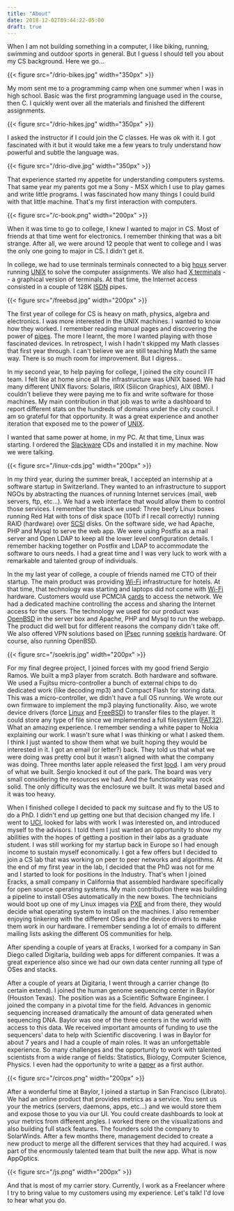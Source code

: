 ```yaml
---
title: "About"
date: 2018-12-02T09:44:22-05:00
draft: true
---
```


When I am not building something in a computer, I like biking, running, swimming
and outdoor sports in general. But I guess I should tell you about my CS
background. Here we go...

{{< figure src="/drio-bikes.jpg"  width="350px" >}}

My mom sent me to a programming camp when one summer when I was in high school.
Basic was the first programming language used in the course, then C. I quickly went over all the materials and finished the different assignments.

{{< figure src="/drio-hikes.jpg"  width="350px" >}}

I asked the instructor if I could join the C classes. He was ok with it.
I got fascinated with it but it would take me a few years to truly understand
how powerful and subtle the language was.

{{< figure src="/drio-dive.jpg"  width="350px" >}}


That experience started my appetite for
understanding computers systems. That same year my parents got me a
Sony - MSX which I use to play games and write little programs. I was fascinated
how many things I could build with that little machine. That's my first
interaction with computers.

{{< figure src="/c-book.png"  width="200px" >}}


When it was time to go to college, I knew I wanted to major in CS. Most of
friends at that time went for electronics. I remember thinking that was a bit
strange. After all, we were around 12 people that went to college and I was
the only one going to major in CS. I didn't get it.

In college, we had to use terminals terminals connected to a big
[hpux](https://en.wikipedia.org/wiki/HP-UX) server running [UNIX](https://en.wikipedia.org/wiki/Unix) to solve the computer assignments. We also had
[X terminals](https://en.wikipedia.org/wiki/X_terminal) -- a graphical version
of terminals. At that time, the
Internet access consisted in a couple of 128K [ISDN](https://en.wikipedia.org/wiki/Integrated_Services_Digital_Network) pipes.

{{< figure src="/freebsd.jpg"  width="200px" >}}

The first year of college for
CS is heavy on math, physics, algebra and electronics. I was more interested in
the UNIX machines. I wanted to know how they worked. I remember reading
manual pages and discovering the power of [pipes](https://en.wikipedia.org/wiki/Pipeline_%28Unix%29). The more I learnt, the
more I wanted playing with those fascinated devices. In retrospect, I wish I
hadn't skipped my Math classes that first year through. I can't believe we are
still teaching Math the same way. There is so much room for improvement. But I
digress...

In my second year, to help paying for college, I joined the city council IT
team. I felt like at home since all the infrastructure was UNIX based. We had
many different UNIX flavors: Solaris, IRIX (Silicon Graphics), AIX (IBM). I
couldn't believe they were paying me to fix and write software for those
machines. My main contribution in that job was to write a dashboard to report
different stats on the hundreds of domains under the city council. I am so
grateful for that opportunity. It was a great experience and another iteration
that exposed me to the power of [UNIX](https://en.wikipedia.org/wiki/Unix).

I wanted that same power at home, in my PC. At that time,
Linux was starting. I ordered the [Slackware](http://www.slackware.com/) CDs
and installed it in my machine. Now we were talking.

{{< figure src="/linux-cds.jpg"  width="200px" >}}


In my third year, during the summer break, I accepted an internship at a
software startup in Switzerland. They wanted to an
infrastructure to support NGOs by abstracting the nuances of running Internet services
(mail, web servers, ftp, etc...). We had a web interface that would
allow them to control those services. I remember the stack we used: Three
beefy Linux boxes running Red Hat with tons of disk space (10Tb if I recall correctly)
running RAID (hardware) over [SCSI](https://en.wikipedia.org/wiki/SCSI) disks.
On the software side, we had Apache, PHP and Mysql to serve the web app. We were
using Postfix as a mail server and Open LDAP to keep all the lower level configuration
details. I remember hacking together on Postfix and LDAP to accommodate the
software to ours needs. I had a great time and I was very luck to work with a remarkable and talented group of individuals.

In the my last year of college, a couple of friends named me CTO of their startup.
The main product was providing [Wi-Fi](https://en.wikipedia.org/wiki/Wi-Fi) infrastructure for hotels. At that time, that technology was starting and laptops did not come with [Wi-Fi](https://en.wikipedia.org/wiki/Wi-Fi) hardware. Customers would use PCMCIA [cards](https://en.wikipedia.org/wiki/PC_Card) to access the network. We
had a dedicated machine controlling the access and sharing the Internet access
for the users.  The technology we used for our product was
[OpenBSD](https://www.openbsd.org/) in the server box and Apache, PHP and Mysql
to run the webapp. The product did well but for different reasons the
company didn't take off. We also offered VPN solutions based on [IPsec](https://en.wikipedia.org/wiki/IPsec) running
[soekris](http://soekris.eu/shop/net5501_en/) hardware. Of course, also running OpenBSD.

{{< figure src="/soekris.jpg"  width="200px" >}}

For my final degree project, I joined forces with my good friend Sergio Ramos.
We built a mp3 player from scratch. Both hardware and software. We used a
Fujitsu micro-controller a bunch of external chips to do dedicated
work (like decoding mp3) and Compact Flash for storing data. This was a
micro-controller, we didn't have a full OS running. We wrote our own firmware to
implement the mp3 playing functionality. Also, we wrote device drivers (force [Linux](https://en.wikipedia.org/wiki/Linux) and [FreeBSD](https://www.freebsd.org/)) to transfer files to the player. It could store any type of file since we
implemented a full filesystem ([FAT32](https://en.wikipedia.org/wiki/File_Allocation_Table)). What an amazing experience. I remember sending
a white paper to Nokia explaining our work. I wasn't sure what I was thinking or
what I asked them. I think I just wanted to show them what we built hoping they would be interested in it. I got an email (or letter?) back.
They told us that what we were doing was pretty cool but it wasn't aligned with
what the company was doing. Three months later apple released the first
[Ipod](https://en.wikipedia.org/wiki/IPod).
I am very proud of what we built. Sergio knocked it out of the park. The board was very small considering the resources we had. And the functionality was rock
solid. The only difficulty was the enclosure we built. It was metal based and it was too heavy.

When I finished college I decided to pack my suitcase and fly to the US to do
a PhD. I didn't end up getting one but that decision changed my life. I went to
[UCI](https://uci.edu/), looked for labs with work I was interested on, and introduced myself to the advisors. I told them I just wanted an opportunity to show my abilities with the hopes of getting a position in their labs as a graduate student. I was still working for my startup back in Europe so I had enough income to sustain myself economically. I got a few offers but I decided to join a CS lab that was working on
peer to peer networks and algorithms. At the end of my first year in the lab,
I decided that the PhD was not for me and I started to look for positions in the
Industry. That's when I joined Eracks, a small company in California that assembled
hardware specifically for open source operating systems. My main contribution there was
building a pipeline to install OSes automatically in the new boxes. The
technicians would boot up one of my Linux images via
[PXE](https://en.wikipedia.org/wiki/Preboot_Execution_Environment) and from there,
they would decide what operating system to install on the machines. I also
remember enjoying tinkering with the different OSes and the device drivers to
make them work in our hardware. I remember sending a lot of emails to different
mailing lists asking the different OS communities for help.

After spending a couple of years at Eracks, I worked for a company in San Diego
called Digitaria, building web apps for different companies. It was a great
experience also since we had our own data center running all type of OSes and
stacks.

After a couple of years at Digitaria, I went through a carrier change (to
certain extend). I joined the human genome sequencing center in Baylor (Houston
Texas). The position was as a Scientific Software Engineer. I joined the company
in a pivotal time for the field. Advances in genomic sequencing increased
dramatically the amount of data generated when sequencing DNA. Baylor was one
of the three centers in the world with access to this data. We received important amounts of funding to use the sequencers' data to help with Scientific
discovering. I was in Baylor for about 7 years and I had a couple of main roles.
It was an unforgettable experience. So many challenges and the opportunity to
work with talented scientists from a wide range of fields: Statistics, Biology,
Computer Science, Physics. I even had the opportunity to write a
[paper](https://github.com/drio/dnaism) as a first author.

{{< figure src="/circos.png"  width="200px" >}}

After a wonderful time at Baylor, I joined a startup in San Francisco (Librato).
We had an online product that provides metrics as a service. You sent us your the
metrics (servers, daemons, apps, etc...) and we would store them and expose
those to you via our UI.
You could create dashboards to look at your metrics from different angles. I
worked there on the visualizations and also building full stack features. The
founders sold the company to SolarWinds. After a few months there, management
decided to create a new product to merge all the different services that they
had acquired. I was part of the enormously talented team that built
the new app. What is now AppOptics.

{{< figure src="/js.png"  width="200px" >}}

And that is most of my carrier story. Currently, I work as a Freelancer where I
try to bring value to my customers using my experience. Let's talk! I'd love to
hear what you do.
